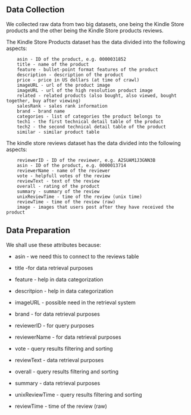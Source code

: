 ## Data Collection

We collected raw data from two big datasets, one being the Kindle Store products and the other being the Kindle Store products reviews.

The Kindle Store Products dataset has the data divided into the following aspects:


```
    asin - ID of the product, e.g. 0000031852
    title - name of the product
    feature - bullet-point format features of the product
    description - description of the product
    price - price in US dollars (at time of crawl)
    imageURL - url of the product image
    imageURL - url of the high resolution product image
    related - related products (also bought, also viewed, bought together, buy after viewing)
    salesRank - sales rank information
    brand - brand name
    categories - list of categories the product belongs to
    tech1 - the first technical detail table of the product
    tech2 - the second technical detail table of the product
    similar - similar product table
```
The kindle store reviews dataset has the data divided into the following aspects:

```
    reviewerID - ID of the reviewer, e.g. A2SUAM1J3GNN3B
    asin - ID of the product, e.g. 0000013714
    reviewerName - name of the reviewer
    vote - helpfull votes of the review
    reviewText - text of the review
    overall - rating of the product
    summary - summary of the review
    unixReviewTime - time of the review (unix time)
    reviewTime - time of the review (raw)
    image - images that users post after they have received the product
```


## Data Preparation

We shall use these attributes because:

- asin - we need this to connect to the reviews table
- title -for data retrieval purposes
- feature - help in data categorization
- descritpion - help in data categorization
- imageURL - possible need in the retrieval system
- brand - for data retrieval purposes
  
- reviewerID - for query purposes
- reviewerName - for data retrieval purposes
- vote - query results filtering and sorting
- reviewText - data retrieval purposes
- overall -  query results filtering and sorting
- summary - data retrieval purposes
- unixReviewTime - query results filtering and sorting
- reviewTime - time of the review (raw)